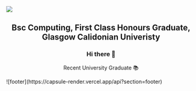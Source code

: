 <img src="https://capsule-render.vercel.app/api?type=waving&color=gradient&text=Jonathan+Ward+-+Github+Profile+💻&height=150&section=header&fontSize=35&animation=fadeIn"/>
<h2 align="center">
    Bsc Computing, First Class Honours Graduate, Glasgow Calidonian Univeristy
</h2>
<div align="center">
    <h3>
        Hi there 👋
    </h3>
    <p>
        Recent University Graduate 📚
    </p>
</div>
![footer](https://capsule-render.vercel.app/api?section=footer)